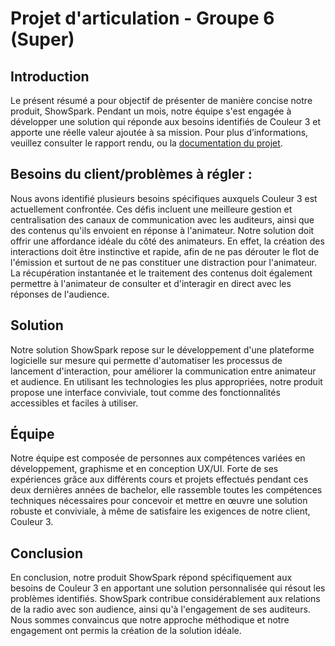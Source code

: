# Projet d'articulation - Groupe 6 (Super)
## Introduction
Le présent résumé a pour objectif de présenter de manière concise notre produit, ShowSpark. Pendant un mois, notre équipe s'est engagée à développer une solution qui réponde aux besoins identifiés de Couleur 3 et apporte une réelle valeur ajoutée à sa mission.
Pour plus d’informations, veuillez consulter le rapport rendu, ou la [documentation du projet](https://github.com/C-Super/couleur3/tree/main/docs/Wiki).
## Besoins du client/problèmes à régler :
Nous avons identifié plusieurs besoins spécifiques auxquels Couleur 3 est actuellement confrontée. Ces défis incluent une meilleure gestion et centralisation des canaux de communication avec les auditeurs, ainsi que des contenus qu'ils envoient en réponse à l'animateur. Notre solution doit offrir une affordance idéale du côté des animateurs. En effet, la création des interactions doit être instinctive et rapide, afin de ne pas dérouter le flot de l'émission et surtout de ne pas constituer une distraction pour l'animateur. La récupération instantanée et le traitement des contenus doit également permettre à l'animateur de consulter et d'interagir en direct avec les réponses de l'audience.
## Solution
Notre solution ShowSpark repose sur le développement d'une plateforme logicielle sur mesure qui permette d'automatiser les processus de lancement d'interaction, pour améliorer la communication entre animateur et audience. En utilisant les technologies les plus appropriées, notre produit propose une interface conviviale, tout comme des fonctionnalités accessibles et faciles à utiliser.
## Équipe
Notre équipe est composée de personnes aux compétences variées en développement, graphisme et en conception UX/UI. Forte de ses expériences grâce aux différents cours et projets effectués pendant ces deux dernières années de bachelor, elle rassemble toutes les compétences techniques nécessaires pour concevoir et mettre en œuvre une solution robuste et conviviale, à même de satisfaire les exigences de notre client, Couleur 3.
## Conclusion
En conclusion, notre produit ShowSpark répond spécifiquement aux besoins de Couleur 3 en apportant une solution personnalisée qui résout les problèmes identifiés. ShowSpark contribue considérablement aux relations de la radio avec son audience, ainsi qu'à l'engagement de ses auditeurs. Nous sommes convaincus que notre approche méthodique et notre engagement ont permis la création de la solution idéale.